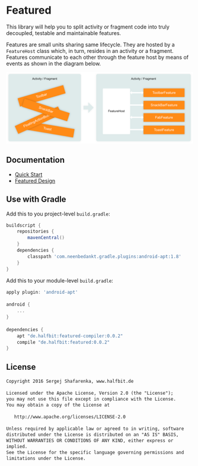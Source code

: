 # Featured
This library will help you to split activity or fragment code into truly decoupled, testable and maintainable features.

Features are small units sharing same lifecycle. They are hosted by a `FeatureHost` class which, in turn, resides in an activity or a fragment. Features communicate to each other through the feature host by means of events as shown in the diagram below.

![diagram][1]

## Documentation

- [Quick Start][2]
- [Featured Design][3]

## Use with Gradle

Add this to you project-level `build.gradle`:

```groovy
buildscript {
    repositories {
        mavenCentral()
    }
    dependencies {
        classpath 'com.neenbedankt.gradle.plugins:android-apt:1.8'
    }
}
```

Add this to your module-level `build.gradle`:

```groovy
apply plugin: 'android-apt'

android {
    ...
}

dependencies {
    apt "de.halfbit:featured-compiler:0.0.2"
    compile "de.halfbit:featured:0.0.2"
}
```

## License
```
Copyright 2016 Sergej Shafarenka, www.halfbit.de

Licensed under the Apache License, Version 2.0 (the "License");
you may not use this file except in compliance with the License.
You may obtain a copy of the License at

   http://www.apache.org/licenses/LICENSE-2.0

Unless required by applicable law or agreed to in writing, software
distributed under the License is distributed on an "AS IS" BASIS,
WITHOUT WARRANTIES OR CONDITIONS OF ANY KIND, either express or implied.
See the License for the specific language governing permissions and
limitations under the License.
```

[1]: docs/images/diagram.png
[2]: docs/quick-start.md
[3]: docs/featured-design.md
